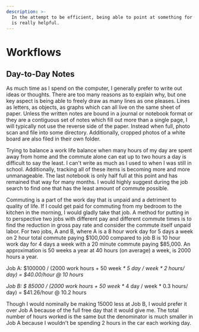 ```yaml
---
description: >-
  In the attempt to be efficient, being able to point at something for reference
  is really helpful.
---
```


# Workflows

## Day-to-Day Notes

As much time as I spend on the computer, I generally prefer to write out ideas or thoughts. There are too many reasons as to explain why, but one key aspect is being able to freely draw as many lines as one pleases. Lines as letters, as objects, as graphs which can all live on the same sheet of paper. Unless the written notes are bound in a journal or notebook format or they are a contiguous set of notes which fill out more than a single page, I will typically not use the reverse side of the paper. Instead when full, photo scan and file into some directory. Additionally, cropped photos of a white board are also filed in their own folder.&#x20;

Trying to balance a work life balance when many hours of my day are spent away from home and the commute alone can eat up to two hours a day is difficult to say the least. I can't write as much as I used to when I was still in school. Additionally, tracking all of these items is becoming more and more unmanageable. The last notebook is only half full at this point and has remained that way for many months. I would highly suggest during the job search to find one that has the least amount of commute possible.

Commuting is a part of the work day that is unpaid and a detriment to quality of life. If I could get paid for commuting from my bedroom to the kitchen in the morning, I would gladly take that job. A method for putting in to perspective two jobs with different pay and different commute times is to find the reduction in gross pay rate and consider the commute itself unpaid labor. For two jobs, A and B, where A is a 8 hour work day for 5 days a week on 2 hour total commute paying $100,000 compared to job B is 10 hour work day for 4 days a week with a 20 minute commute paying $85,000. An approximation is 50 weeks a year at 40 hours (on average) a week, is 2000 hours a year.

Job A: $100000 / (2000 work hours + 50 week _\* 5 day / week \* 2 hours/ day) = $40.00/hour @ 10 hours_&#x20;

_Job B: $ 85000 / (2000 work hours + 50 week \*_ 4 day / week \* 0.3 hours/ day) = $41.26/hour @ 10.2 hours

Though I would nominally be making 15000 less at Job B, I would prefer it over Job A because of the full free day that it would give me. The total number of hours worked is the same but the denominator is much smaller in Job A because I wouldn't be spending 2 hours in the car each working day.

